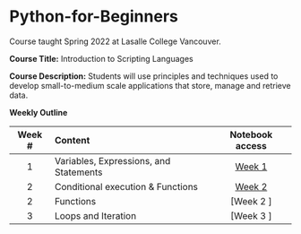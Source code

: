 # Python-for-Beginners
Course taught Spring 2022 at Lasalle College Vancouver.


**Course Title:**	Introduction to Scripting Languages

**Course Description:** 	Students will use principles and techniques used to develop small-to-medium scale applications that store, manage and retrieve data. 

**Weekly Outline**

Week # | Content | Notebook access
:----:|:-----|:-------:
1   | Variables, Expressions, and Statements  | [Week 1 ](https://github.com/Tributino/Python-for-Beginners/tree/main/Week_1)
2   | Conditional execution & Functions       | [Week 2 ](https://github.com/Tributino/Python-for-Beginners/tree/main/Week_2)
2   | Functions                               | [Week 2 ]
3   | Loops and Iteration                     | [Week 3 ]


